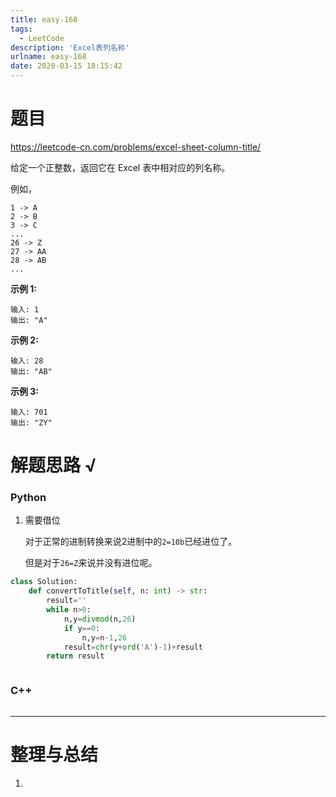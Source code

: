 ```yaml
---
title: easy-168
tags:
  - LeetCode
description: 'Excel表列名称'
urlname: easy-168
date: 2020-03-15 18:15:42
---
```


# 题目

https://leetcode-cn.com/problems/excel-sheet-column-title/

给定一个正整数，返回它在 Excel 表中相对应的列名称。

例如，

    1 -> A
    2 -> B
    3 -> C
    ...
    26 -> Z
    27 -> AA
    28 -> AB 
    ...
**示例 1:**

```
输入: 1
输出: "A"
```

**示例 2:**

```
输入: 28
输出: "AB"
```

**示例 3:**

```
输入: 701
输出: "ZY"
```



# 解题思路 √

### Python

1. 需要借位

   对于正常的进制转换来说2进制中的`2=10b`已经进位了。

   但是对于`26=Z`来说并没有进位呢。

```python
class Solution:
    def convertToTitle(self, n: int) -> str:
        result=''
        while n>0:
            n,y=divmod(n,26)
            if y==0:
                n,y=n-1,26
            result=chr(y+ord('A')-1)+result
        return result
```


```python

```



### C++

```cpp

```

---



# 整理与总结

1. 

